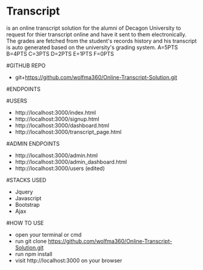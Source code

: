 # Transcript
is an online transcript solution for the alumni of Decagon University to request for thier transcript online and have it sent to them electronically. The grades are fetched from the student's records history and his transcript is auto generated based on the university's grading system. A=5PTS B=4PTS C=3PTS D=2PTS E=1PTS F=0PTS


#GITHUB REPO
- git+https://github.com/wolfma360/Online-Transcript-Solution.git


#ENDPOINTS

#USERS
- http://localhost:3000/index.html
- http://localhost:3000/signup.html
- http://localhost:3000/dashboard.html
- http://localhost:3000/transcript_page.html

#ADMIN ENDPOINTS
- http://localhost:3000/admin.html
- http://localhost:3000/admin_dashboard.html
- http://localhost:3000/users (edited) 

#STACKS USED

- Jquery
- Javascript
- Bootstrap
- Ajax

#HOW TO USE

- open your terminal or cmd
- run git clone https://github.com/wolfma360/Online-Transcript-Solution.git
- run npm install
- visit http://localhost:3000 on your browser

